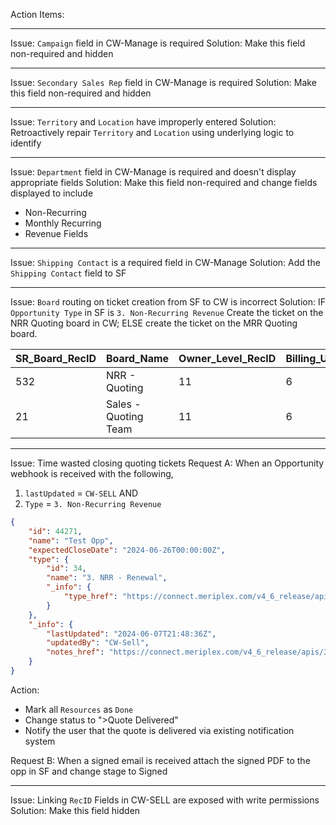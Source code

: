 Action Items:

---

Issue: `Campaign` field in CW-Manage is required
Solution: Make this field non-required and hidden

---

Issue: `Secondary Sales Rep` field in CW-Manage is required
Solution: Make this field non-required and hidden

---

Issue: `Territory` and `Location` have improperly entered
Solution: Retroactively repair `Territory` and `Location` using underlying logic to identify

---

Issue: `Department` field in CW-Manage is required and doesn't display appropriate fields
Solution: Make this field non-required and change fields displayed to include
- Non-Recurring
- Monthly Recurring
- Revenue Fields

---

Issue: `Shipping Contact` is a required field in CW-Manage
Solution: Add the `Shipping Contact` field to SF

---

Issue: `Board` routing on ticket creation from SF to CW is incorrect
Solution: 
	IF `Opportunity Type` in SF is `3. Non-Recurring Revenue` 
		Create the ticket on the NRR Quoting board in CW; 
	ELSE create the ticket on the MRR Quoting board.

| SR_Board_RecID | Board_Name           | Owner_Level_RecID | Billing_Unit_RecID |
|----------------|----------------------|-------------------|--------------------|
| 532            | NRR - Quoting        | 11                | 6                  |
| 21             | Sales - Quoting Team | 11                | 6                  |

---

Issue: Time wasted closing quoting tickets
Request A: When an Opportunity webhook is received with the following,
1. `lastUpdated` = `CW-SELL` AND
2. `Type` = `3. Non-Recurring Revenue` 

```JSON
{
    "id": 44271,
    "name": "Test Opp",
    "expectedCloseDate": "2024-06-26T00:00:00Z",
    "type": {
        "id": 34,
        "name": "3. NRR - Renewal",
        "_info": {
            "type_href": "https://connect.meriplex.com/v4_6_release/apis/3.0/sales/opportunities/types/34"
        }
    },
    "_info": {
        "lastUpdated": "2024-06-07T21:48:36Z",
        "updatedBy": "CW-Sell",
        "notes_href": "https://connect.meriplex.com/v4_6_release/apis/3.0/sales/opportunities/44271/notes"
    }
}
```

Action: 
- Mark all `Resources` as `Done` 
- Change status to ">Quote Delivered"
- Notify the user that the quote is delivered via existing notification system

Request B: When a signed email is received attach the signed PDF to the opp in SF and change stage to Signed

---

Issue: Linking `RecID` Fields in CW-SELL are exposed with write permissions
Solution: Make this field hidden